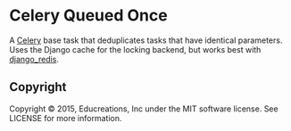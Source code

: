 # Celery Queued Once

A [Celery](http://github.com/celery/celery.git) base task that deduplicates tasks that have identical parameters. Uses the Django cache for the locking backend, but works best with [django_redis](https://github.com/niwibe/django-redis).

## Copyright

Copyright © 2015, Educreations, Inc under the MIT software license. See LICENSE for more information.
